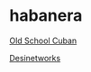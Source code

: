 # habanera

[Old School Cuban](http://streaming.live365.com/a29353)

[Desinetworks](http://192.99.8.192:3224/stream/1)


